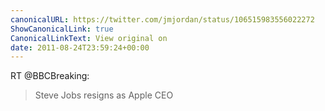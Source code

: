 ```yaml
---
canonicalURL: https://twitter.com/jmjordan/status/106515983556022272
ShowCanonicalLink: true
CanonicalLinkText: View original on
date: 2011-08-24T23:59:24+00:00
---
```

RT @BBCBreaking:
> Steve Jobs resigns as Apple CEO